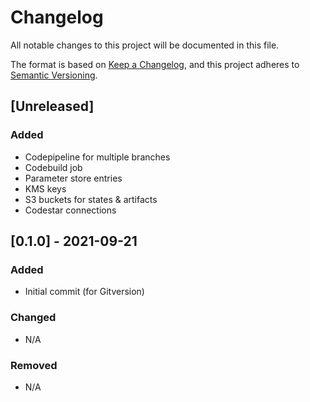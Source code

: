 # Changelog
All notable changes to this project will be documented in this file.

The format is based on [Keep a Changelog](https://keepachangelog.com/en/1.0.0/),
and this project adheres to [Semantic Versioning](https://semver.org/spec/v2.0.0.html).

## [Unreleased]
### Added
- Codepipeline for multiple branches
- Codebuild job
- Parameter store entries
- KMS keys
- S3 buckets for states & artifacts
- Codestar connections

## [0.1.0] - 2021-09-21
### Added
- Initial commit (for Gitversion)

### Changed
- N/A

### Removed
- N/A
